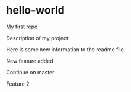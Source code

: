 # hello-world
My first repo

Description of my project:

Here is some new information to the readme file.

New feature added

Continue on master

Feature 2